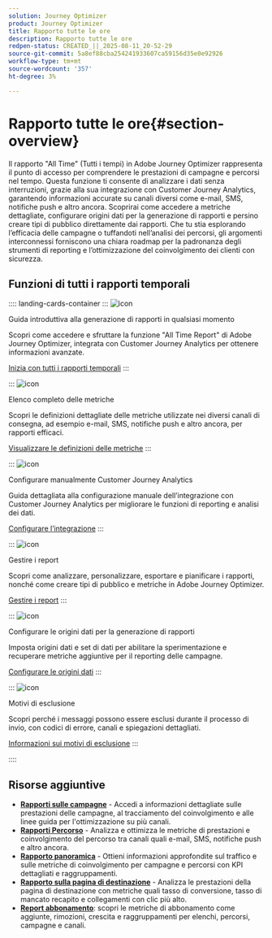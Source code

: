 ```yaml
---
solution: Journey Optimizer
product: Journey Optimizer
title: Rapporto tutte le ore
description: Rapporto tutte le ore
redpen-status: CREATED_||_2025-08-11_20-52-29
source-git-commit: 5a8ef88cba254241933607ca59156d35e0e92926
workflow-type: tm+mt
source-wordcount: '357'
ht-degree: 3%

---
```



# Rapporto tutte le ore{#section-overview}

Il rapporto &quot;All Time&quot; (Tutti i tempi) in Adobe Journey Optimizer rappresenta il punto di accesso per comprendere le prestazioni di campagne e percorsi nel tempo. Questa funzione ti consente di analizzare i dati senza interruzioni, grazie alla sua integrazione con Customer Journey Analytics, garantendo informazioni accurate su canali diversi come e-mail, SMS, notifiche push e altro ancora. Scoprirai come accedere a metriche dettagliate, configurare origini dati per la generazione di rapporti e persino creare tipi di pubblico direttamente dai rapporti. Che tu stia esplorando l’efficacia delle campagne o tuffandoti nell’analisi dei percorsi, gli argomenti interconnessi forniscono una chiara roadmap per la padronanza degli strumenti di reporting e l’ottimizzazione del coinvolgimento dei clienti con sicurezza.

## Funzioni di tutti i rapporti temporali

:::: landing-cards-container
:::
![icon](https://cdn.experienceleague.adobe.com/icons/circle-play.svg?lang=it)

Guida introduttiva alla generazione di rapporti in qualsiasi momento

Scopri come accedere e sfruttare la funzione &quot;All Time Report&quot; di Adobe Journey Optimizer, integrata con Customer Journey Analytics per ottenere informazioni avanzate.

[Inizia con tutti i rapporti temporali](../using/reports/report-gs-cja.md)
:::

:::
![icon](https://cdn.experienceleague.adobe.com/icons/chart-line.svg?lang=it)

Elenco completo delle metriche

Scopri le definizioni dettagliate delle metriche utilizzate nei diversi canali di consegna, ad esempio e-mail, SMS, notifiche push e altro ancora, per rapporti efficaci.

[Visualizzare le definizioni delle metriche](../using/reports/global-report-components-cja.md)
:::

:::
![icon](https://cdn.experienceleague.adobe.com/icons/gear.svg?lang=it)

Configurare manualmente Customer Journey Analytics

Guida dettagliata alla configurazione manuale dell’integrazione con Customer Journey Analytics per migliorare le funzioni di reporting e analisi dei dati.

[Configurare l’integrazione](../using/reports/cja-ajo.md)
:::

:::
![icon](https://cdn.experienceleague.adobe.com/icons/list-check.svg?lang=it)

Gestire i report

Scopri come analizzare, personalizzare, esportare e pianificare i rapporti, nonché come creare tipi di pubblico e metriche in Adobe Journey Optimizer.

[Gestire i report](../using/reports/report-cja-manage.md)
:::

:::
![icon](https://cdn.experienceleague.adobe.com/icons/puzzle-piece.svg?lang=it)

Configurare le origini dati per la generazione di rapporti

Imposta origini dati e set di dati per abilitare la sperimentazione e recuperare metriche aggiuntive per il reporting delle campagne.

[Configurare le origini dati](../using/reports/reporting-configuration.md)
:::

:::
![icon](https://cdn.experienceleague.adobe.com/icons/shield-halved.svg?lang=it)

Motivi di esclusione

Scopri perché i messaggi possono essere esclusi durante il processo di invio, con codici di errore, canali e spiegazioni dettagliati.

[Informazioni sui motivi di esclusione](../using/reports/exclusion-list.md)
:::

::::


## Risorse aggiuntive

- **[Rapporti sulle campagne](campaign-reporting-landing-page.md)** - Accedi a informazioni dettagliate sulle prestazioni delle campagne, al tracciamento del coinvolgimento e alle linee guida per l&#39;ottimizzazione su più canali.
- **[Rapporti Percorso](journey-reporting-landing-page.md)** - Analizza e ottimizza le metriche di prestazioni e coinvolgimento del percorso tra canali quali e-mail, SMS, notifiche push e altro ancora.
- **[Rapporto panoramica](../using/reports/channel-report-cja.md)** - Ottieni informazioni approfondite sul traffico e sulle metriche di coinvolgimento per campagne e percorsi con KPI dettagliati e raggruppamenti.
- **[Rapporto sulla pagina di destinazione](../using/reports/lp-report-global-cja.md)** - Analizza le prestazioni della pagina di destinazione con metriche quali tasso di conversione, tasso di mancato recapito e collegamenti con clic più alto.
- **[Report abbonamento](../using/reports/subscription-report-global-cja.md)**: scopri le metriche di abbonamento come aggiunte, rimozioni, crescita e raggruppamenti per elenchi, percorsi, campagne e canali.
